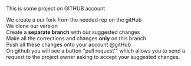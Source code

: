 This is some project on GITHUB account


We create a our fork from the needed rep on the gitHub  
We clone our version   
Create a **separate branch** with our suggested changes  
Make all the corrections and changes **only** on this branch  
Push all these changes onto your account @gitHub  
On github you will see a button "pull request'" 
which allows you to send a request to the project owner asking to accept your suggested changes. 